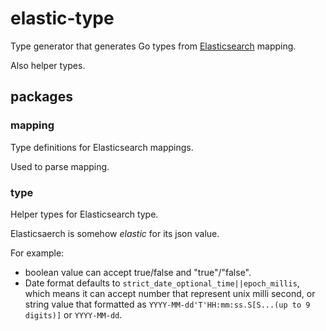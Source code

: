 # elastic-type

Type generator that generates Go types from [Elasticsearch](https://www.elastic.co/guide/en/elastic-stack/index.html) mapping.

Also helper types.

## packages

### mapping

Type definitions for Elasticsearch mappings.

Used to parse mapping.

### type

Helper types for Elasticsearch type.

Elasticsaerch is somehow _elastic_ for its json value.

For example:

- boolean value can accept true/false and "true"/"false".
- Date format defaults to `strict_date_optional_time||epoch_millis`, which means it can accept number that represent unix milli second, or string value that formatted as `YYYY-MM-dd'T'HH:mm:ss.S[S...(up to 9 digits)]` or `YYYY-MM-dd`.
